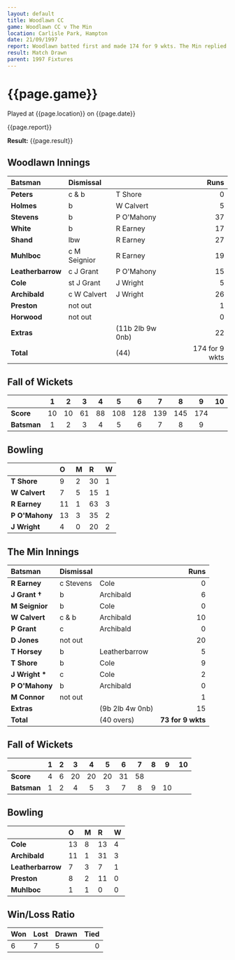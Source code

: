 ```yaml
---
layout: default
title: Woodlawn CC
game: Woodlawn CC v The Min
location: Carlisle Park, Hampton
date: 21/09/1997
report: Woodlawn batted first and made 174 for 9 wkts. The Min replied with 73 for 9 wkts
result: Match Drawn
parent: 1997 Fixtures
---
```


# {{page.game}}

Played at {{page.location}} on {{page.date}}

{{page.report}}

**Result:** {{page.result}}

## Woodlawn Innings

| Batsman | Dismissal |  | Runs |
|:---|:---|---|---:|
| **Peters** | c & b | T Shore | 0 |
| **Holmes** | b | W Calvert | 5 |
| **Stevens** | b | P O'Mahony | 37 |
| **White** | b | R Earney | 17 |
| **Shand** | lbw | R Earney | 27 |
| **Muhlboc** | c M Seignior | R Earney | 19 |
| **Leatherbarrow** | c J Grant | P O'Mahony | 15 |
| **Cole** | st J Grant | J Wright | 5 |
| **Archibald** | c W Calvert | J Wright | 26 |
| **Preston** | not out |  | 1 |
| **Horwood** | not out |  | 0 |
| **Extras** | | (11b 2lb 9w 0nb) | 22 |
| **Total** | | (44) | 174 for 9 wkts |

## Fall of Wickets

| | 1 | 2 | 3 | 4 | 5 | 6 | 7 | 8 | 9 | 10 |
|---|:---:|:---:|:---:|:---:|:---:|:---:|:---:|:---:|:---:|:---:|
| **Score** | 10 | 10 | 61 | 88 | 108 | 128 | 139 | 145 | 174 |  |
| **Batsman** | 1 | 2 | 3 | 4 | 5 | 6 | 7 | 8 | 9 |  |

## Bowling

| | O | M | R | W |
|---|:---|:---|:---|:---|
| **T Shore** | 9 | 2 | 30 | 1 |
| **W Calvert** | 7 | 5 | 15 | 1 |
| **R Earney** | 11 | 1 | 63 | 3 |
| **P O'Mahony** | 13 | 3 | 35 | 2 |
| **J Wright** | 4 | 0 | 20 | 2 |

## The Min Innings

| Batsman | Dismissal |  | Runs |
|:---|:---|---|---:|
| **R Earney** | c Stevens | Cole | 0 |
| **J Grant &#8224;** | b | Archibald | 6 |
| **M Seignior** | b | Cole | 0 |
| **W Calvert** | c & b | Archibald | 10 |
| **P Grant** | c | Archibald | 0 |
| **D Jones** | not out |  | 20 |
| **T Horsey** | b | Leatherbarrow | 5 |
| **T Shore** | b | Cole | 9 |
| **J Wright &#42;** | c | Cole | 2 |
| **P O'Mahony** | b | Archibald | 0 |
| **M Connor** | not out |  | 1 |
| **Extras** | | (9b 2lb 4w 0nb) | 15 |
| **Total** | | (40 overs) | **73 for 9 wkts** |

## Fall of Wickets

| | 1 | 2 | 3 | 4 | 5 | 6 | 7 | 8 | 9 | 10 |
|---|:---:|:---:|:---:|:---:|:---:|:---:|:---:|:---:|:---:|:---:|
| **Score** | 4 | 6 | 20 | 20 | 20 | 31 | 58 |  |  |  |
| **Batsman** | 1 | 2 | 4 | 5 | 3 | 7 | 8 | 9 | 10 |  |

## Bowling

| | O | M | R | W |
|---|:---|:---|:---|:---|
| **Cole** | 13 | 8 | 13 | 4 |
| **Archibald** | 11 | 1 | 31 | 3 |
| **Leatherbarrow** | 7 | 3 | 7 | 1 |
| **Preston** | 8 | 2 | 11 | 0 |
| **Muhlboc** | 1 | 1 | 0 | 0 |

## Win/Loss Ratio

| Won | Lost | Drawn | Tied |
|:---|:---|:---|---:|
| 6 | 7 | 5 | 0 |
